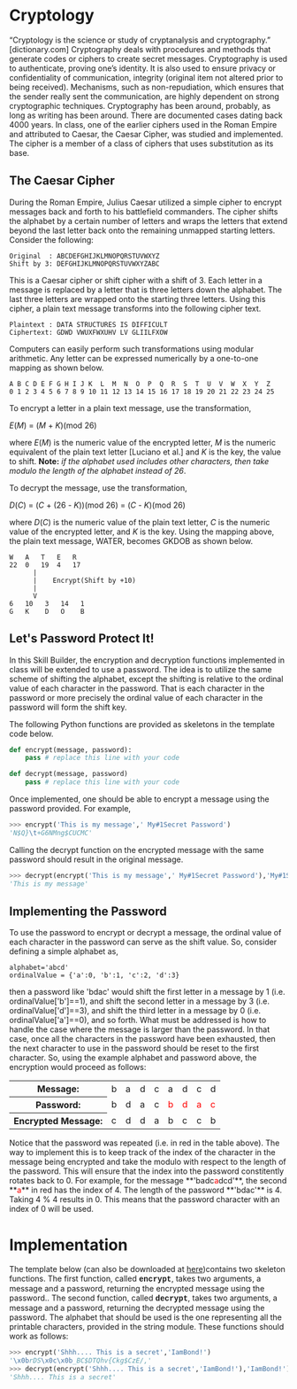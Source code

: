 # Cryptology

“Cryptology is the science or study of cryptanalysis and cryptography.” [dictionary.com] Cryptography deals with procedures and methods that generate codes or ciphers to create secret messages.  Cryptography is used to authenticate, proving one’s identity.  It is also used to ensure privacy or confidentiality of communication, integrity (original item not altered prior to being received).  Mechanisms, such as non-repudiation, which ensures that the sender really sent the communication, are highly dependent on strong cryptographic techniques.
Cryptography has been around, probably, as long as writing has been around.  There are documented cases dating back 4000 years.  In class, one of the earlier ciphers used in the Roman Empire and attributed to Caesar, the Caesar Cipher, was studied and implemented.  The cipher is a member of a class of ciphers that uses substitution as its base.

## The Caesar Cipher

During the Roman Empire, Julius Caesar utilized a simple cipher to encrypt messages back and forth to his battlefield commanders.  The cipher shifts the alphabet by a certain number of letters and wraps the letters that extend beyond the last letter back onto the remaining unmapped starting letters.  Consider the following:
```
Original  : ABCDEFGHIJKLMNOPQRSTUVWXYZ
Shift by 3: DEFGHIJKLMNOPQRSTUVWXYZABC
```
This is a Caesar cipher or shift cipher with a shift of 3.  Each letter in a message is replaced by a letter that is three letters down the alphabet.  The last three letters are wrapped onto the starting three letters.  Using this cipher, a plain text message transforms into the following cipher text.
```
Plaintext : DATA STRUCTURES IS DIFFICULT
Ciphertext: GDWD VWUXFWXUHV LV GLIILFXOW
```
Computers can easily perform such transformations using modular arithmetic.  Any letter can be expressed numerically by a one-to-one mapping as shown below.
```
A B C D E F G H I J K  L  M  N  O  P  Q  R  S  T  U  V  W  X  Y  Z
0 1 2 3 4 5 6 7 8 9 10 11 12 13 14 15 16 17 18 19 20 21 22 23 24 25
```
To encrypt a letter in a plain text message, use the transformation,

*E*(*M*) = (*M* + *K*)(mod 26)

where *E*(*M*) is the numeric value of the encrypted letter, *M* is the numeric equivalent of the plain text letter [Luciano et al.] and *K* is the key, the value to shift.  **Note:** *if the alphabet used includes other characters, then take modulo the length of the alphabet instead of 26*.

To decrypt the message, use the transformation,

*D*(*C*) = (*C* + (26 - *K*))(mod 26) = (*C* - *K*)(mod 26)

where *D*(*C*) is the numeric value of the plain text letter, *C* is the numeric value of the encrypted letter, and *K* is the key.  Using the mapping above, the plain text message, WATER, becomes GKDOB as shown below.

```text
W   A   T   E   R
22  0   19  4   17
      |
      |    Encrypt(Shift by +10)
      |
      V
6   10   3   14   1
G   K    D   O    B

```
## Let's Password Protect It!

In this Skill Builder, the encryption and decryption functions implemented in class will be extended to use a password.  The idea is to utilize the same scheme of shifting the alphabet, except the shifting is relative to the ordinal value of each character in the password.  That is each character in the password or more precisely the ordinal value of each character in the password will form the shift key.

The following Python functions are provided as skeletons in the template code below.

```python
def encrypt(message, password):
    pass # replace this line with your code

def decrypt(message, password)
    pass # replace this line with your code
```

Once implemented, one should be able to encrypt a message using the password provided.  For example,

```python
>>> encrypt('This is my message',' My#1Secret Password')
'N$Q}\t+G6NMng$CUCMC'
```

Calling the decrypt function on the encrypted message with the same password should result in the original message.

```python
>>> decrypt(encrypt('This is my message',' My#1Secret Password'),'My#1Secret Password')
'This is my message'
```

## Implementing the Password
To use the password to encrypt or decrypt a message, the ordinal value of each character in the password can serve as the shift value.  So, consider defining a simple alphabet as,

```
alphabet='abcd'
ordinalValue = {'a':0, 'b':1, 'c':2, 'd':3}
```

then a password like 'bdac' would shift the first letter in a message by 1 (i.e. ordinalValue['b']==1), and shift the second letter in a message by 3 (i.e. ordinalValue['d']==3), and shift the third letter in a message by 0 (i.e. ordinalValue['a']==0), and so forth.  What must be addressed is how to handle the case where the message is larger than the password.  In that case, once all the characters in the password have been exhausted, then the next character to use in the password should be reset to the first character.  So, using the example alphabet and password above, the encryption would proceed as follows:

<table>
<tr>
<th>Message:</th><td>b</td><td>a</td><td>d</td><td>c</td><td>a</td><td>d</td><td>c</td><td>d</td>
</tr>
<tr>
<th>Password:</th><td>b</td><td>d</td><td>a</td><td>c</td><td style="color:red;">b</td><td style="color:red;">d</td><td style="color:red;">a</td><td style="color:red;">c</td>
</tr>
<tr>
<th>Encrypted Message:</th><td>c</td><td>d</td><td>d</td><td>a</td><td>b</td><td>c</td><td>c</td><td>b</td>
</tr>
</table>
Notice that the password was repeated (i.e. in red in the table above).  The way to implement this is to keep track of the index of the character in the message being encrypted and take the modulo with respect to the length of the password.  This will ensure that the index into the password constitently rotates back to 0.  For example, for the message **'badc<span style="color:red;">a</span>dcd'**, the second **<span style="color:red;">a</span>** in red has the index of 4.  The length of the password **'bdac'** is 4.  Taking 4 % 4 results in 0.  This means that the password character with an index of 0 will be used.

# Implementation

The template below (can also be downloaded at <a href="https://cis-cloud.desu.edu/index.php/s/jGTgFuFtTIZWVeh/download">here</a>)contains two skeleton functions.  The first function, called <span style="font-family:'courier new',courier;font-weight:bold;">encrypt</span>, takes two arguments, a message and a password, returning the encrypted message using the password..  The second function, called <span style="font-family:'courier new',courier;font-weight:bold;">decrypt</span>, takes two arguments, a message and a password, returning the decrypted message using the password.  The alphabet that should be used is the one representing all the printable characters, provided in the string module.  These functions should work as follows:

```python
>>> encrypt('Shhh.... This is a secret','IamBond!')
'\x0brDS\x0c\x0b_BC$DTQhv{Ckg$CzE/,'
>>> decrypt(encrypt('Shhh.... This is a secret','IamBond!'),'IamBond!')
'Shhh.... This is a secret'
```